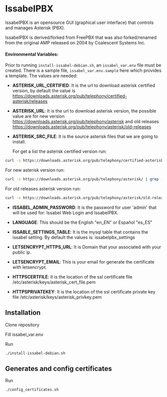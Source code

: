 IssabelPBX
==========

IssabelPBX is an opensource GUI (graphical user interface) that controls and manages Asterisk (PBX). 

IssabelPBX is derived/forked from FreePBX that was also forked/renamed from the original AMP released
on 2004 by Coalescent Systems Inc.

#### Environmental Variables:
Prior to running `install-issabel-debian.sh`, an `issabel_var.env` file must be created.  There is
a sample file, `issabel_var.env.sample` here which provides a template. The values are needed:

- **ASTERISK_URL_CERTIFIED**: It is the url to download asterisk certified version, by default the value
is https://downloads.asterisk.org/pub/telephony/certified-asterisk/releases

- **ASTERISK_URL**: It is the url to download asterisk version, the possible value are
for new version https://downloads.asterisk.org/pub/telephony/asterisk and old releases 
https://downloads.asterisk.org/pub/telephony/asterisk/old-releases

- **ASTERISK_SRC_FILE**: It is the source asterisk files that we are going to install.

  For get a list the asterisk certified version run:
```sh
curl -s https://downloads.asterisk.org/pub/telephony/certified-asterisk/releases/ | grep -Po '">\K.+.tar.gz' | grep -v "patch"`
```

  For new asterisk version run:
```sh
curl -s https://downloads.asterisk.org/pub/telephony/asterisk/ | grep -Po '">\K.+.tar.gz' | grep -v "patch"`
```

  For old releases asterisk version run:

```sh
curl -s https://downloads.asterisk.org/pub/telephony/asterisk/old-releases/ | grep -Po '">\K.+.tar.gz' | grep -Pv "patch|addons|sounds"
```

- **ISSABEL_ADMIN_PASSWORD**: It is the password for user 'admin' that will 
be used for: Issabel Web Login and IssabelPBX.

- **LANGUAGE**: This should be the English "en_EN" or Español "es_ES" 

- **ISSABLE_SETTINGS_TABLE**: It is the mysql table that contains the issabel setting. 
By default the values is: issabelpbx_settings

- **LETSENCRYPT_HTTPS_URL**: It is Domain that your associated with your public ip.

- **LETSENCRYPT_EMAIL**: This is your email for generate the certificate with 
letsencrypt.

- **HTTPSCERTFILE**: It is the location of the ssl certificate file
/etc/asterisk/keys/asterisk_cert_file.pem

- **HTTPSPRIVATEKEY**: It is the location of the ssl certificate private key file
/etc/asterisk/keys/asterisk_privkey.pem

Installation
------------

Clone repository

Fill issabel_var.env

Run
```sh
./install-issabel-debian.sh
```

Generates and config certificates
---------------------------------

Run
```sh
./config_certificates.sh
```